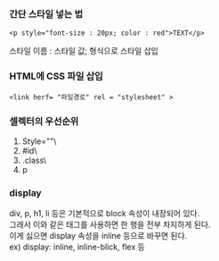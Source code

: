 ### 간단 스타일 넣는 법

```
<p style="font-size : 20px; color : red">TEXT</p>
```
스타일 이름 : 스타일 값; 형식으로 스타일 삽입


### HTML에 CSS 파일 삽입

```
<link herf= "파일경로" rel = "stylesheet" >
```

### 셀렉터의 우선순위
1. Style=""\
2. #id\
3. .class\
4. p

### display
div, p, h1, li 등은 기본적으로 block 속성이 내장되어 있다.\
그래서 이와 같은 태그를 사용하면 한 행을 전부 차지하게 된다.\
이게 싫으면 display 속성을 inline 등으로 바꾸면 된다.\
ex) display: inline, inline-blick, flex 등
